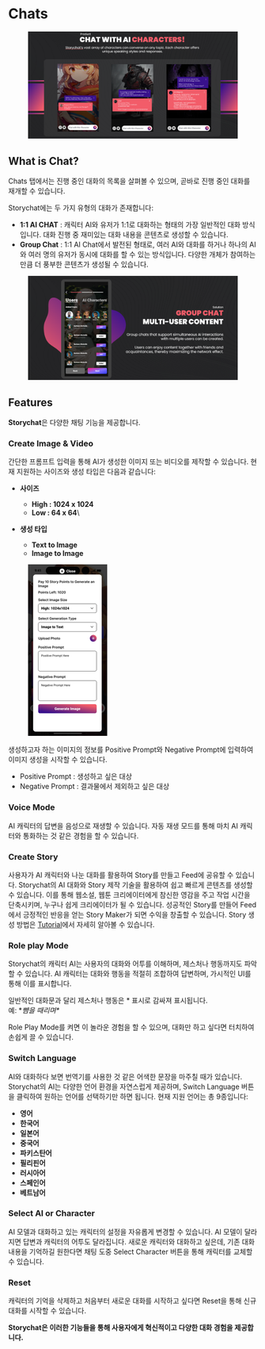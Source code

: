 # Chats

<figure><img src="../.gitbook/assets/image (2) (1) (1) (1).png" alt=""><figcaption></figcaption></figure>

## What is Chat?

Chats 탭에서는 진행 중인 대화의 목록을 살펴볼 수 있으며, 곧바로 진행 중인 대화를 재개할 수 있습니다.



Storychat에는 두 가지 유형의 대화가 존재합니다:

* **1:1 AI CHAT** : 캐릭터 AI와 유저가 1:1로 대화하는 형태의 가장 일반적인 대화 방식입니다. 대화 진행 중 재미있는 대화 내용을 콘텐츠로 생성할 수 있습니다.
* **Group Chat** : 1:1 AI Chat에서 발전된 형태로, 여러 AI와 대화를 하거나 하나의 AI와 여러 명의 유저가 동시에 대화를 할 수 있는 방식입니다. 다양한 개체가 참여하는 만큼 더 풍부한 콘텐츠가 생성될 수 있습니다.

<figure><img src="../.gitbook/assets/image (3) (1) (1).png" alt=""><figcaption></figcaption></figure>

## Features

**Storychat**은 다양한 채팅 기능을 제공합니다.

### Create Image & Video

간단한 프롬프트 입력을 통해 AI가 생성한 이미지 또는 비디오를 제작할 수 있습니다. 현재 지원하는 사이즈와 생성 타입은 다음과 같습니다:

* **사이즈**
  * **High : 1024 x 1024**
  * **Low :  64 x 64**\

* **생성 타입**
  * **Text to Image**
  * **Image to Image**

<figure><img src="../.gitbook/assets/image (2) (1).png" alt="" width="160"><figcaption></figcaption></figure>



생성하고자 하는 이미지의 정보를 Positive Prompt와 Negative Prompt에 입력하여 이미지 생성을 시작할 수 있습니다.

* Positive Prompt : 생성하고 싶은 대상
* Negative Prompt : 결과물에서 제외하고 싶은 대상&#x20;



### Voice Mode

AI 캐릭터의 답변을 음성으로 재생할 수 있습니다. 자동 재생 모드를 통해 마치 AI 캐릭터와 통화하는 것 같은 경험을 할 수 있습니다.



### Create Story

사용자가 AI 캐릭터와 나눈 대화를 활용하여 Story를 만들고 Feed에 공유할 수 있습니다. Storychat의 AI 대화와 Story 제작 기술을 활용하여 쉽고 빠르게 콘텐츠를 생성할 수 있습니다. 이를 통해 웹소설, 웹툰 크리에이터에게 참신한 영감을 주고 작업 시간을 단축시키며, 누구나 쉽게 크리에이터가 될 수 있습니다. 성공적인 Story를 만들어 Feed에서 긍정적인 반응을 얻는 Story Maker가 되면 수익을 창출할 수 있습니다. Story 생성 방법은 [Tutorial](../tutorials/create-stories.md)에서 자세히 알아볼 수 있습니다.



### Role play Mode

Storychat의 캐릭터 AI는 사용자의 대화와 어투를 이해하며, 제스처나 행동까지도 파악할 수 있습니다. AI 캐릭터는 대화와 행동을 적절히 조합하여 답변하며, 가시적인 UI를 통해 이를 표시합니다.&#x20;

일반적인 대화문과 달리 제스처나 행동은 \* 표시로 감싸져 표시됩니다. \
예: \*_뺨을 때리며\*_

&#x20;Role Play Mode를 켜면 이 놀라운 경험을 할 수 있으며, 대화만 하고 싶다면 터치하여 손쉽게 끌 수 있습니다.



### Switch Language

AI와 대화하다 보면 번역기를 사용한 것 같은 어색한 문장을 마주칠 때가 있습니다. Storychat의 AI는 다양한 언어 환경을 자연스럽게 제공하며, Switch Language 버튼을 클릭하여 원하는 언어를 선택하기만 하면 됩니다. 현재 지원 언어는 총 9종입니다:

* **영어**
* **한국어**
* **일본어**
* **중국어**
* **파키스탄어**
* **필리핀어**
* **러시아어**
* **스페인어**
* **베트남어**



### Select AI or Character

AI 모델과 대화하고 있는 캐릭터의 설정을 자유롭게 변경할 수 있습니다. AI 모델이 달라지면 답변과 캐릭터의 어투도 달라집니다. 새로운 캐릭터와 대화하고 싶은데, 기존 대화 내용을 기억하길 원한다면 채팅 도중 Select Character 버튼을 통해 캐릭터를 교체할 수 있습니다.



### Reset

캐릭터의 기억을 삭제하고 처음부터 새로운 대화를 시작하고 싶다면 Reset을 통해 신규 대화를 시작할 수 있습니다.



**Storychat은 이러한 기능들을 통해 사용자에게 혁신적이고 다양한 대화 경험을 제공합니다.**

